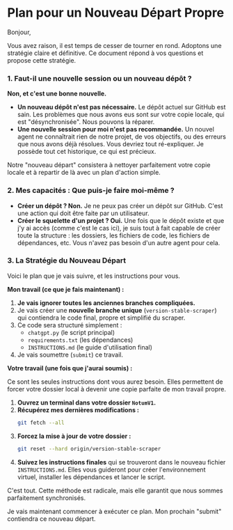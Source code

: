 # Plan pour un Nouveau Départ Propre

Bonjour,

Vous avez raison, il est temps de cesser de tourner en rond. Adoptons une stratégie claire et définitive. Ce document répond à vos questions et propose cette stratégie.

### 1. Faut-il une nouvelle session ou un nouveau dépôt ?

**Non, et c'est une bonne nouvelle.**

-   **Un nouveau dépôt n'est pas nécessaire.** Le dépôt actuel sur GitHub est sain. Les problèmes que nous avons eus sont sur votre copie locale, qui est "désynchronisée". Nous pouvons la réparer.
-   **Une nouvelle session pour moi n'est pas recommandée.** Un nouvel agent ne connaîtrait rien de notre projet, de vos objectifs, ou des erreurs que nous avons déjà résolues. Vous devriez tout ré-expliquer. Je possède tout cet historique, ce qui est précieux.

Notre "nouveau départ" consistera à nettoyer parfaitement votre copie locale et à repartir de là avec un plan d'action simple.

### 2. Mes capacités : Que puis-je faire moi-même ?

-   **Créer un dépôt ? Non.** Je ne peux pas créer un dépôt sur GitHub. C'est une action qui doit être faite par un utilisateur.
-   **Créer le squelette d'un projet ? Oui.** Une fois que le dépôt existe et que j'y ai accès (comme c'est le cas ici), je suis tout à fait capable de créer toute la structure : les dossiers, les fichiers de code, les fichiers de dépendances, etc. Vous n'avez pas besoin d'un autre agent pour cela.

### 3. La Stratégie du Nouveau Départ

Voici le plan que je vais suivre, et les instructions pour vous.

**Mon travail (ce que je fais maintenant) :**

1.  **Je vais ignorer toutes les anciennes branches compliquées.**
2.  Je vais créer une **nouvelle branche unique** (`version-stable-scraper`) qui contiendra le code final, propre et simplifié du scraper.
3.  Ce code sera structuré simplement :
    -   `chatgpt.py` (le script principal)
    -   `requirements.txt` (les dépendances)
    -   `INSTRUCTIONS.md` (le guide d'utilisation final)
4.  Je vais soumettre (`submit`) ce travail.

**Votre travail (une fois que j'aurai soumis) :**

Ce sont les seules instructions dont vous aurez besoin. Elles permettent de forcer votre dossier local à devenir une copie parfaite de mon travail propre.

1.  **Ouvrez un terminal dans votre dossier `NotumV1`.**
2.  **Récupérez mes dernières modifications :**
    ```bash
    git fetch --all
    ```
3.  **Forcez la mise à jour de votre dossier :**
    ```bash
    git reset --hard origin/version-stable-scraper
    ```
4.  **Suivez les instructions finales** qui se trouveront dans le nouveau fichier `INSTRUCTIONS.md`. Elles vous guideront pour créer l'environnement virtuel, installer les dépendances et lancer le script.

C'est tout. Cette méthode est radicale, mais elle garantit que nous sommes parfaitement synchronisés.

Je vais maintenant commencer à exécuter ce plan. Mon prochain "submit" contiendra ce nouveau départ.
